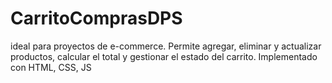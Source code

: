 # CarritoComprasDPS
ideal para proyectos de e-commerce. Permite agregar, eliminar y actualizar productos, calcular el total y gestionar el estado del carrito. Implementado con HTML, CSS, JS
